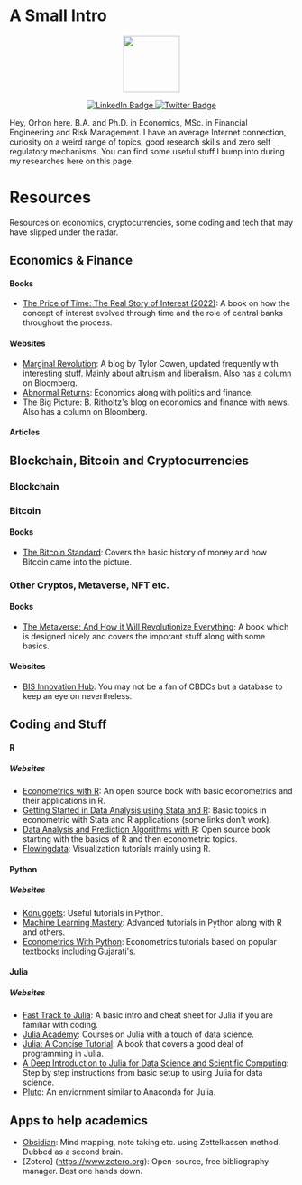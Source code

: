 # A Small Intro
<div align="center">
  <img src="https://media.giphy.com/media/j0HjChGV0J44KrrlGv/giphy.gif" width="100"/>
  <p>
  <a href="https://www.linkedin.com/in/orhon/">
    <img src="https://img.shields.io/badge/LinkedIn-blue?style=for-the-badge&logo=linkedin&logoColor=white" alt="LinkedIn Badge"/>
  </a>
  <a href="https://twitter.com/orhoncand">
    <img src="https://img.shields.io/badge/Twitter-blue?style=for-the-badge&logo=twitter&logoColor=white" alt="Twitter Badge"/>
  </a>
</div>
Hey, Orhon here. B.A. and Ph.D. in Economics, MSc. in Financial Engineering and Risk Management. I have an average Internet connection, curiosity on a weird range of topics, good research skills and zero self regulatory mechanisms. You can find some useful stuff I bump into during my researches here on this page.



# Resources
Resources on economics, cryptocurrencies, some coding and tech that may have slipped under the radar.

## Economics & Finance
#### Books
* [The Price of Time: The Real Story of Interest (2022)](https://www.amazon.com/Price-Time-Real-Story-Interest/dp/0802160069): A book on how the concept of interest evolved through time and the role of central banks throughout the process.
#### Websites
* [Marginal Revolution](https://marginalrevolution.com): A blog by Tylor Cowen, updated frequently with interesting stuff. Mainly about altruism and liberalism. Also has a column on Bloomberg.
* [Abnormal Returns](https://abnormalreturns.com): Economics along with politics and finance.
* [The Big Picture](https://ritholtz.com): B. Ritholtz's blog on economics and finance with news. Also has a column on Bloomberg.

#### Articles

## Blockchain, Bitcoin and Cryptocurrencies
### Blockchain
### Bitcoin
#### Books
* [The Bitcoin Standard](https://www.amazon.com/Bitcoin-Standard-Decentralized-Alternative-Central/dp/1119473861): Covers the basic history of money and how Bitcoin came into the picture.
### Other Cryptos, Metaverse, NFT etc.
#### Books
* [The Metaverse: And How it Will Revolutionize Everything](https://www.amazon.com/Metaverse-How-Will-Revolutionize-Everything/dp/1324092033/): A book which is designed nicely and covers the imporant stuff along with some basics.
#### Websites
* [BIS Innovation Hub](https://www.bis.org/about/bisih/projects.htm): You may not be a fan of CBDCs but a database to keep an eye on nevertheless.

## Coding and Stuff
#### R
##### Websites
* [Econometrics with R](https://www.econometrics-with-r.org): An open source book with basic econometrics and their applications in R.
* [Getting Started in Data Analysis using Stata and R](https://dss.princeton.edu/training/): Basic topics in econometric with Stata and R applications (some links don't work).
* [Data Analysis and Prediction Algorithms with R](https://rafalab.github.io/dsbook/): Open source book starting with the basics of R and then econometric topics.
* [Flowingdata](https://flowingdata.com): Visualization tutorials mainly using R.
#### Python
##### Websites
* [Kdnuggets](https://www.kdnuggets.com): Useful tutorials in Python.
* [Machine Learning Mastery](https://machinelearningmastery.com/): Advanced tutorials in Python along with R and others.
* [Econometrics With Python](https://github.com/weijie-chen/Econometrics-With-Python): Econometrics tutorials based on popular textbooks including Gujarati's.

#### Julia
##### Websites
* [Fast Track to Julia](https://juliadocs.github.io/Julia-Cheat-Sheet/): A basic intro and cheat sheet for Julia if you are familiar with coding.
* [Julia Academy](https://juliaacademy.com): Courses on Julia with a touch of data science.
* [Julia: A Concise Tutorial](https://syl1.gitbook.io/julia-language-a-concise-tutorial): A book that covers a good deal of programming in Julia.
* [A Deep Introduction to Julia for Data Science and Scientific Computing](https://ucidatascienceinitiative.github.io/IntroToJulia/): Step by step instructions from basic setup to using Julia for data science.
* [Pluto](https://github.com/fonsp/Pluto.jl): An enviornment similar to Anaconda for Julia.


## Apps to help academics
* [Obsidian](https://obsidian.md): Mind mapping, note taking etc. using Zettelkassen method. Dubbed as a second brain.
* [Zotero] (https://www.zotero.org): Open-source, free bibliography manager. Best one hands down. 

